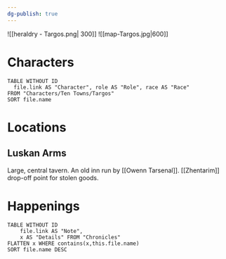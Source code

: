 ```yaml
---
dg-publish: true
---
```

![[heraldry - Targos.png| 300]]
![[map-Targos.jpg|600]]
# Characters

```dataview 
TABLE WITHOUT ID
  file.link AS "Character", role AS "Role", race AS "Race"
FROM "Characters/Ten Towns/Targos"
SORT file.name
```

# Locations
## Luskan Arms
Large, central tavern. An old inn run by [[Owenn Tarsenal]]. [[Zhentarim]] drop-off point for stolen goods.
# Happenings
```dataview
TABLE WITHOUT ID
	file.link AS "Note", 
	x AS "Details" FROM "Chronicles"
FLATTEN x WHERE contains(x,this.file.name) 
SORT file.name DESC
```
